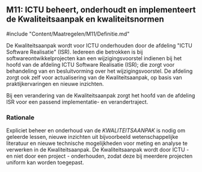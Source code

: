 ## M11: ICTU beheert, onderhoudt en implementeert de Kwaliteitsaanpak en kwaliteitsnormen

#include "Content/Maatregelen/M11/Definitie.md"

De Kwaliteitsaanpak wordt voor ICTU onderhouden door de afdeling "ICTU Software Realisatie" (ISR). Iedereen die betrokken is bij softwareontwikkelprojecten kan een wijzigingsvoorstel indienen bij het hoofd van de afdeling ICTU Software Realisatie (ISR); die zorgt voor behandeling van en besluitvorming over het wijzigingsvoorstel. De afdeling zorgt ook zelf voor actualisering van de Kwaliteitsaanpak, op basis van praktijkervaringen en nieuwe inzichten.

Bij een verandering van de Kwaliteitsaanpak zorgt het hoofd van de afdeling ISR voor een passend implementatie- en verandertraject.

### Rationale

Expliciet beheer en onderhoud van de $KWALITEITSAANPAK$ is nodig om geleerde lessen, nieuwe inzichten uit bijvoorbeeld wetenschappelijke literatuur en nieuwe technische mogelijkheden voor meting en analyse te verwerken in de Kwaliteitsaanpak. De Kwaliteitsaanpak wordt door ICTU - en niet door een project - onderhouden, zodat deze bij meerdere projecten uniform kan worden toegepast.

